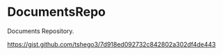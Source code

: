 # DocumentsRepo
Documents Repository.

https://gist.github.com/tshego3/7d918ed092732c842802a302df4de443

